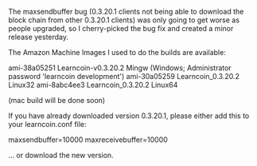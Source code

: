 The maxsendbuffer bug (0.3.20.1 clients not being able to download the block chain from other 0.3.20.1 clients) was only going to get
worse as people upgraded, so I cherry-picked the bug fix and created a minor release yesterday.

The Amazon Machine Images I used to do the builds are available:

  ami-38a05251   Learncoin-v0.3.20.2 Mingw    (Windows; Administrator password 'learncoin development')
  ami-30a05259   Learncoin_0.3.20.2 Linux32
  ami-8abc4ee3   Learncoin_0.3.20.2 Linux64

(mac build will be done soon)

If you have already downloaded version 0.3.20.1, please either add this to your learncoin.conf file:

  maxsendbuffer=10000
  maxreceivebuffer=10000

... or download the new version.
